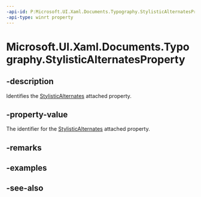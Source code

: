 ```yaml
---
-api-id: P:Microsoft.UI.Xaml.Documents.Typography.StylisticAlternatesProperty
-api-type: winrt property
---
```


<!-- Property syntax
public Windows.UI.Xaml.DependencyProperty StylisticAlternatesProperty { get; }
-->

# Microsoft.UI.Xaml.Documents.Typography.StylisticAlternatesProperty

## -description
Identifies the [StylisticAlternates](/windows/winui/api/microsoft.ui.xaml.documents.typography#xaml-attached-properties) attached property.

## -property-value
The identifier for the [StylisticAlternates](/windows/winui/api/microsoft.ui.xaml.documents.typography#xaml-attached-properties) attached property.

## -remarks

## -examples

## -see-also
